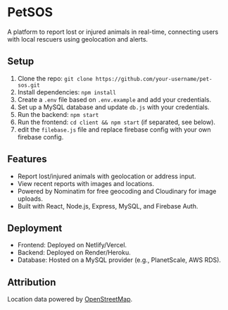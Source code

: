 # PetSOS
A platform to report lost or injured animals in real-time, connecting users with local rescuers using geolocation and alerts.

## Setup
1. Clone the repo: `git clone https://github.com/your-username/pet-sos.git`
2. Install dependencies: `npm install`
3. Create a `.env` file based on `.env.example` and add your credentials.
4. Set up a MySQL database and update `db.js` with your credentials.
5. Run the backend: `npm start`
6. Run the frontend: `cd client && npm start` (if separated, see below).
7. edit the `filebase.js` file and replace firebase config with your own firebase config.

## Features
- Report lost/injured animals with geolocation or address input.
- View recent reports with images and locations.
- Powered by Nominatim for free geocoding and Cloudinary for image uploads.
- Built with React, Node.js, Express, MySQL, and Firebase Auth.

## Deployment
- Frontend: Deployed on Netlify/Vercel.
- Backend: Deployed on Render/Heroku.
- Database: Hosted on a MySQL provider (e.g., PlanetScale, AWS RDS).

## Attribution
Location data powered by [OpenStreetMap](https://www.openstreetmap.org).
